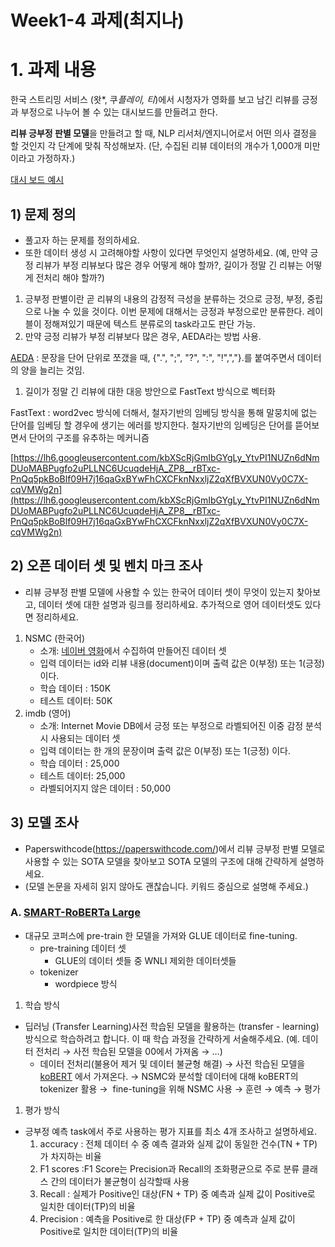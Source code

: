 # Week1-4 과제(최지나)

# 1. 과제 내용

한국 스트리밍 서비스 (왓*, 쿠*플레이, 티*)에서 시청자가 영화를 보고 남긴 리뷰를 긍정과 부정으로 나누어 볼 수 있는 대시보드를 만들려고 한다. 

**리뷰 긍부정 판별 모델**을 만들려고 할 때, NLP 리서처/엔지니어로서 어떤 의사 결정을 할 것인지 각 단계에 맞춰 작성해보자. (단, 수집된 리뷰 데이터의 개수가 1,000개 미만이라고 가정하자.)

[대시 보드 예시](https://www.notion.so/a88d5007855e42cb8eaff006fabc0a1e)

## 1) 문제 정의

- 풀고자 하는 문제를 정의하세요.
- 또한 데이터 생성 시 고려해야할 사항이 있다면 무엇인지 설명하세요. (예, 만약 긍정 리뷰가 부정 리뷰보다 많은 경우 어떻게 해야 할까?, 길이가 정말 긴 리뷰는 어떻게 전처리 해야 할까?)

1. 긍부정 판별이란 곧 리뷰의 내용의 감정적 극성을 분류하는 것으로 긍정, 부정, 중립으로 나눌 수 있을 것이다. 이번 문제에 대해서는 긍정과 부정으로만 분류한다.
레이블이 정해져있기 때문에 텍스트 분류로의 task라고도 판단 가능.
2. 만약 긍정 리뷰가 부정 리뷰보다 많은 경우, AEDA라는 방법 사용.

[AEDA](https://arxiv.org/abs/2108.13230v1) : 문장을 단어 단위로 쪼갰을 때, {".", ";", "?", ":", "!",","}.를 붙여주면서 데이터의 양을 늘리는 것임.

1. 길이가 정말 긴 리뷰에 대한 대응 방안으로 FastText 방식으로 벡터화

FastText : word2vec 방식에 더해서, 철자기반의 임베딩 방식을 통해 말뭉치에 없는 단어를 임베딩 할 경우에 생기는 에러를 방지한다. 철자기반의 임베딩은 단어를 뜯어보면서 단어의 구조를 유추하는 메커니즘

[https://lh6.googleusercontent.com/kbXScRjGmIbGYgLy_YtvPI1NUZn6dNmDUoMABPugfo2uPLLNC6UcuqdeHjA_ZP8__rBTxc-PnQq5pkBoBlf09H7j16qaGxBYwFhCXCFknNxxljZ2qXfBVXUN0Vy0C7X-cqVMWg2n](https://lh6.googleusercontent.com/kbXScRjGmIbGYgLy_YtvPI1NUZn6dNmDUoMABPugfo2uPLLNC6UcuqdeHjA_ZP8__rBTxc-PnQq5pkBoBlf09H7j16qaGxBYwFhCXCFknNxxljZ2qXfBVXUN0Vy0C7X-cqVMWg2n)

## 2) 오픈 데이터 셋 및 벤치 마크 조사

- 리뷰 긍부정 판별 모델에 사용할 수 있는 한국어 데이터 셋이 무엇이 있는지 찾아보고, 데이터 셋에 대한 설명과 링크를 정리하세요. 추가적으로 영어 데이터셋도 있다면 정리하세요.
1. NSMC (한국어)
    - 소개: [네이버 영화](https://movie.naver.com/)에서 수집하여 만들어진 데이터 셋
    - 입력 데이터는 id와 리뷰 내용(document)이며 출력 값은 0(부정) 또는 1(긍정) 이다.
    - 학습 데이터 : 150K
    - 테스트 데이터: 50K
2. imdb (영어)
    - 소개: Internet Movie DB에서 긍정 또는 부정으로 라벨되어진 이중 감정 분석 시 사용되는 데이터 셋
    - 입력 데이터는 한 개의 문장이며 출력 값은 0(부정) 또는 1(긍정) 이다.
    - 학습 데이터 : 25,000
    - 테스트 데이터: 25,000
    - 라벨되어지지 않은 데이터 : 50,000

## 3) 모델 조사

- Paperswithcode(https://paperswithcode.com/)에서 리뷰 긍부정 판별 모델로 사용할 수 있는 SOTA 모델을 찾아보고 SOTA 모델의 구조에 대해 간략하게 설명하세요.
- (모델 논문을 자세히 읽지 않아도 괜찮습니다. 키워드 중심으로 설명해 주세요.)

### A. [SMART-RoBERTa Large](https://paperswithcode.com/paper/smart-robust-and-efficient-fine-tuning-for)

- 대규모 코퍼스에 pre-train 한 모델을 가져와 GLUE 데이터로 fine-tuning.
    - pre-training 데이터 셋
        - GLUE의 데이터 셋들 중 WNLI 제외한 데이터셋들
    - tokenizer
        - wordpiece 방식
1. 학습 방식
- 딥러닝 (Transfer Learning)사전 학습된 모델을 활용하는 (transfer - learning)방식으로 학습하려고 합니다. 이 때 학습 과정을 간략하게 서술해주세요. (예. 데이터 전처리 → 사전 학습된 모델을 00에서 가져옴 → …)
    - 데이터 전처리(불용어 제거 및 데이터 불균형 해결) → 사전 학습된 모델을 [koBERT](https://github.com/SKTBrain/KoBERT/blob/master/README.md) 에서 가져온다. → NSMC와 분석할 데이터에 대해 koBERT의 tokenizer 활용 →  fine-tuning을 위해 NSMC 사용 → 훈련 → 예측 → 평가
1. 평가 방식
- 긍부정 예측 task에서 주로 사용하는 평가 지표를 최소 4개 조사하고 설명하세요.
    1. accuracy : 전체 데이터 수 중 예측 결과와 실제 값이 동일한 건수(TN + TP)가 차지하는 비율
    2. F1 scores :F1 Score는 Precision과 Recall의 조화평균으로 주로 분류 클래스 간의 데이터가 불균형이 심각할때 사용
    3. Recall : 실제가 Positive인 대상(FN + TP) 중 예측과 실제 값이 Positive로 일치한 데이터(TP)의 비율
    4. Precision : 예측을 Positive로 한 대상(FP + TP) 중 예측과 실제 값이 Positive로 일치한 데이터(TP)의 비율